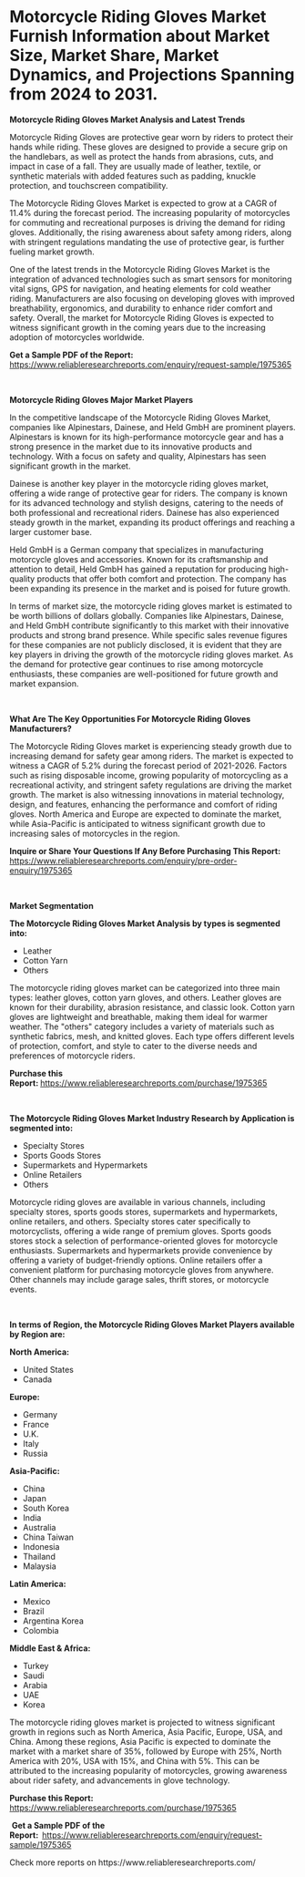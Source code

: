 <p><h1>Motorcycle Riding Gloves Market Furnish Information about Market Size, Market Share, Market Dynamics, and Projections Spanning from 2024 to 2031.</h1></p><p><strong>Motorcycle Riding Gloves Market Analysis and Latest Trends</strong></p>
<p><p>Motorcycle Riding Gloves are protective gear worn by riders to protect their hands while riding. These gloves are designed to provide a secure grip on the handlebars, as well as protect the hands from abrasions, cuts, and impact in case of a fall. They are usually made of leather, textile, or synthetic materials with added features such as padding, knuckle protection, and touchscreen compatibility.</p><p>The Motorcycle Riding Gloves Market is expected to grow at a CAGR of 11.4% during the forecast period. The increasing popularity of motorcycles for commuting and recreational purposes is driving the demand for riding gloves. Additionally, the rising awareness about safety among riders, along with stringent regulations mandating the use of protective gear, is further fueling market growth.</p><p>One of the latest trends in the Motorcycle Riding Gloves Market is the integration of advanced technologies such as smart sensors for monitoring vital signs, GPS for navigation, and heating elements for cold weather riding. Manufacturers are also focusing on developing gloves with improved breathability, ergonomics, and durability to enhance rider comfort and safety. Overall, the market for Motorcycle Riding Gloves is expected to witness significant growth in the coming years due to the increasing adoption of motorcycles worldwide.</p></p>
<p><strong>Get a Sample PDF of the Report:&nbsp;</strong> <a href="https://www.reliableresearchreports.com/enquiry/request-sample/1975365">https://www.reliableresearchreports.com/enquiry/request-sample/1975365</a></p>
<p>&nbsp;</p>
<p><strong>Motorcycle Riding Gloves Major Market Players</strong></p>
<p><p>In the competitive landscape of the Motorcycle Riding Gloves Market, companies like Alpinestars, Dainese, and Held GmbH are prominent players. Alpinestars is known for its high-performance motorcycle gear and has a strong presence in the market due to its innovative products and technology. With a focus on safety and quality, Alpinestars has seen significant growth in the market.</p><p>Dainese is another key player in the motorcycle riding gloves market, offering a wide range of protective gear for riders. The company is known for its advanced technology and stylish designs, catering to the needs of both professional and recreational riders. Dainese has also experienced steady growth in the market, expanding its product offerings and reaching a larger customer base.</p><p>Held GmbH is a German company that specializes in manufacturing motorcycle gloves and accessories. Known for its craftsmanship and attention to detail, Held GmbH has gained a reputation for producing high-quality products that offer both comfort and protection. The company has been expanding its presence in the market and is poised for future growth.</p><p>In terms of market size, the motorcycle riding gloves market is estimated to be worth billions of dollars globally. Companies like Alpinestars, Dainese, and Held GmbH contribute significantly to this market with their innovative products and strong brand presence. While specific sales revenue figures for these companies are not publicly disclosed, it is evident that they are key players in driving the growth of the motorcycle riding gloves market. As the demand for protective gear continues to rise among motorcycle enthusiasts, these companies are well-positioned for future growth and market expansion.</p></p>
<p>&nbsp;</p>
<p><strong>What Are The Key Opportunities For Motorcycle Riding Gloves Manufacturers?</strong></p>
<p><p>The Motorcycle Riding Gloves market is experiencing steady growth due to increasing demand for safety gear among riders. The market is expected to witness a CAGR of 5.2% during the forecast period of 2021-2026. Factors such as rising disposable income, growing popularity of motorcycling as a recreational activity, and stringent safety regulations are driving the market growth. The market is also witnessing innovations in material technology, design, and features, enhancing the performance and comfort of riding gloves. North America and Europe are expected to dominate the market, while Asia-Pacific is anticipated to witness significant growth due to increasing sales of motorcycles in the region.</p></p>
<p><strong>Inquire or Share Your Questions If Any Before Purchasing This Report:</strong> <a href="https://www.reliableresearchreports.com/enquiry/pre-order-enquiry/1975365">https://www.reliableresearchreports.com/enquiry/pre-order-enquiry/1975365</a></p>
<p>&nbsp;</p>
<p><strong>Market Segmentation</strong></p>
<p><strong>The Motorcycle Riding Gloves Market Analysis by types is segmented into:</strong></p>
<p><ul><li>Leather</li><li>Cotton Yarn</li><li>Others</li></ul></p>
<p><p>The motorcycle riding gloves market can be categorized into three main types: leather gloves, cotton yarn gloves, and others. Leather gloves are known for their durability, abrasion resistance, and classic look. Cotton yarn gloves are lightweight and breathable, making them ideal for warmer weather. The "others" category includes a variety of materials such as synthetic fabrics, mesh, and knitted gloves. Each type offers different levels of protection, comfort, and style to cater to the diverse needs and preferences of motorcycle riders.</p></p>
<p><strong>Purchase this Report:&nbsp;</strong><a href="https://www.reliableresearchreports.com/purchase/1975365">https://www.reliableresearchreports.com/purchase/1975365</a></p>
<p>&nbsp;</p>
<p><strong>The Motorcycle Riding Gloves Market Industry Research by Application is segmented into:</strong></p>
<p><ul><li>Specialty Stores</li><li>Sports Goods Stores</li><li>Supermarkets and Hypermarkets</li><li>Online Retailers</li><li>Others</li></ul></p>
<p><p>Motorcycle riding gloves are available in various channels, including specialty stores, sports goods stores, supermarkets and hypermarkets, online retailers, and others. Specialty stores cater specifically to motorcyclists, offering a wide range of premium gloves. Sports goods stores stock a selection of performance-oriented gloves for motorcycle enthusiasts. Supermarkets and hypermarkets provide convenience by offering a variety of budget-friendly options. Online retailers offer a convenient platform for purchasing motorcycle gloves from anywhere. Other channels may include garage sales, thrift stores, or motorcycle events.</p></p>
<p>&nbsp;</p>
<p><strong>In terms of Region, the Motorcycle Riding Gloves Market Players available by Region are:</strong></p>
<p>
    <p> <strong> North America: </strong>
        <ul>
            <li>United States</li>
            <li>Canada</li>
        </ul>
        </p> 
    <p> <strong> Europe: </strong>
        <ul>
            <li>Germany</li>
            <li>France</li>
            <li>U.K.</li>
            <li>Italy</li>
            <li>Russia</li>
        </ul>
        </p> 
    <p> <strong> Asia-Pacific: </strong>
        <ul>
            <li>China</li>
            <li>Japan</li>
            <li>South Korea</li>
            <li>India</li>
            <li>Australia</li>
            <li>China Taiwan</li>
            <li>Indonesia</li>
            <li>Thailand</li>
            <li>Malaysia</li>
        </ul>
        </p> 
    <p> <strong> Latin America: </strong>
        <ul>
            <li>Mexico</li>
            <li>Brazil</li>
            <li>Argentina Korea</li>
            <li>Colombia</li>
        </ul>
        </p> 
    <p> <strong> Middle East & Africa: </strong>
        <ul>
            <li>Turkey</li>
            <li>Saudi</li>
            <li>Arabia</li>
            <li>UAE</li>
            <li>Korea</li>
        </ul>
    </p>
    </p>
<p><p>The motorcycle riding gloves market is projected to witness significant growth in regions such as North America, Asia Pacific, Europe, USA, and China. Among these regions, Asia Pacific is expected to dominate the market with a market share of 35%, followed by Europe with 25%, North America with 20%, USA with 15%, and China with 5%. This can be attributed to the increasing popularity of motorcycles, growing awareness about rider safety, and advancements in glove technology.</p></p>
<p><strong>Purchase this Report: </strong><a href="https://www.reliableresearchreports.com/purchase/1975365">https://www.reliableresearchreports.com/purchase/1975365</a></p>
<p>&nbsp;<strong>Get a Sample PDF of the Report:&nbsp;&nbsp;</strong><a href="https://www.reliableresearchreports.com/enquiry/request-sample/1975365">https://www.reliableresearchreports.com/enquiry/request-sample/1975365</a></p>
<p><strong></strong></p>
<p>Check more reports on https://www.reliableresearchreports.com/</p>